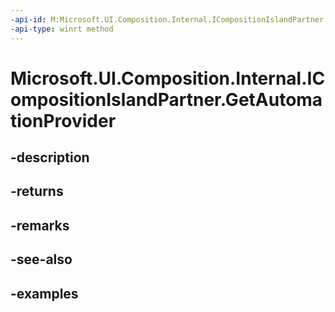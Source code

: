 ```yaml
---
-api-id: M:Microsoft.UI.Composition.Internal.ICompositionIslandPartner.GetAutomationProvider
-api-type: winrt method
---
```


# Microsoft.UI.Composition.Internal.ICompositionIslandPartner.GetAutomationProvider

<!--
public object GetAutomationProvider ();
-->


## -description

## -returns

## -remarks

## -see-also

## -examples



